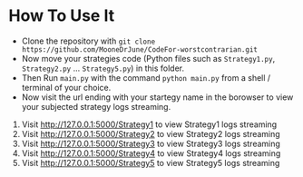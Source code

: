 # How To Use It

- Clone the repository with `git clone https://github.com/MooneDrJune/CodeFor-worstcontrarian.git`
- Now move your strategies code (Python files such as `Strategy1.py`, `Strategy2.py` ... `Strategy5.py`) in this folder.
- Then Run `main.py` with the command `python main.py` from a shell / terminal of your choice.
- Now visit the url ending with your startegy name in the borowser to view your subjected strategy logs streaming.

1) Visit http://127.0.0.1:5000/Strategy1 to view Strategy1 logs streaming
2) Visit http://127.0.0.1:5000/Strategy2 to view Strategy2 logs streaming
3) Visit http://127.0.0.1:5000/Strategy3 to view Strategy3 logs streaming
4) Visit http://127.0.0.1:5000/Strategy4 to view Strategy4 logs streaming
5) Visit http://127.0.0.1:5000/Strategy5 to view Strategy5 logs streaming
